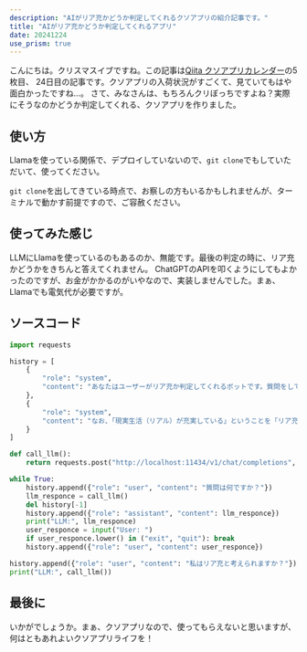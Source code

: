 ```yaml
---
description: "AIがリア充かどうか判定してくれるクソアプリの紹介記事です。"
title: "AIがリア充かどうか判定してくれるアプリ"
date: 20241224
use_prism: true
---
```

こんにちは。クリスマスイブですね。この記事は[Qiita クソアプリカレンダー](https://qiita.com/advent-calendar/2024/kuso-app)の5枚目、
24日目の記事です。クソアプリの入荷状況がすごくて、見ていてもはや面白かったですね…。
さて、みなさんは、もちろんクリぼっちですよね？実際にそうなのかどうか判定してくれる、クソアプリを作りました。
## 使い方
Llamaを使っている関係で、デプロイしていないので、`git clone`でもしていただいて、使ってください。

`git clone`を出してきている時点で、お察しの方もいるかもしれませんが、ターミナルで動かす前提ですので、ご容赦ください。
## 使ってみた感じ
LLMにLlamaを使っているのもあるのか、無能です。最後の判定の時に、リア充かどうかをきちんと答えてくれません。
ChatGPTのAPIを叩くようにしてもよかったのですが、お金がかかるのがいやなので、実装しませんでした。まぁ、Llamaでも電気代が必要ですが。
## ソースコード
```python
import requests

history = [
    {
        "role": "system",
        "content": "あなたはユーザーがリア充か判定してくれるボットです。質問をして、その回答をもとに決めてください。また、応答は質問のみにしてください。"
    },
    {
        "role": "system",
        "content": "なお、「現実生活（リアル）が充実している」ということを「リア充」と呼ぶものとします。"
    }
]

def call_llm():
    return requests.post("http://localhost:11434/v1/chat/completions", json={"model": "llama3.2", "messages": history}).json()["choices"][0]["message"]["content"]

while True:
    history.append({"role": "user", "content": "質問は何ですか？"})
    llm_responce = call_llm()
    del history[-1]
    history.append({"role": "assistant", "content": llm_responce})
    print("LLM:", llm_responce)
    user_responce = input("User: ")
    if user_responce.lower() in ("exit", "quit"): break
    history.append({"role": "user", "content": user_responce})

history.append({"role": "user", "content": "私はリア充と考えられますか？"})
print("LLM:", call_llm())
```
## 最後に
いかがでしょうか。まぁ、クソアプリなので、使ってもらえないと思いますが、何はともあれよいクソアプリライフを！
